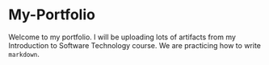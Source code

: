 # My-Portfolio

Welcome to my portfolio. I will be uploading lots of artifacts from my Introduction to Software Technology course. We are practicing how to write `markdown`.
